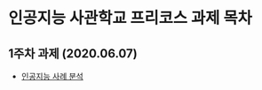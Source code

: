 인공지능 사관학교 프리코스 과제 목차
=======
1주차 과제 (2020.06.07)
-----------
* [인공지능 사례 분석](URL "https://github.com/ChanYeong-AI/GwanJu-AI-Academy-Project/blob/master/1%EC%A3%BC%EC%B0%A8%EA%B3%BC%EC%A0%9C.ipynb")
